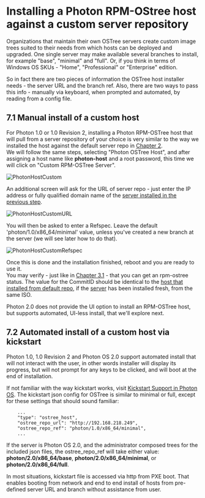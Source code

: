 # Installing a Photon RPM-OStree host against a custom server repository

Organizations that maintain their own OSTree servers create custom image trees suited to their needs from which hosts can be deployed and upgraded. One single server may make available several branches to install, for example "base", "minimal" and "full". Or, if you think in terms of Windows OS SKUs - "Home", "Professional" or "Enterprise" edition.

So in fact there are two pieces of information the OSTree host installer needs - the server URL and the branch ref. Also, there are two ways to pass this info - manually via keyboard, when prompted and automated, by reading from a config file.

## 7.1 Manual install of a custom host
For Photon 1.0 or 1.0 Revision 2, installing a Photon RPM-OSTree host that will pull from a server repository of your choice is very similar to the way we installed the host against the default server repo in [Chapter 2](Photon-RPM-OSTree-2-Installing-a-host-against-default-server-repository.md).  
We will follow the same steps, selecting "Photon OSTree Host", and after assigning a host name like **photon-host** and a root password, this time we will click on "Custom RPM-OSTree Server".  

![PhotonHostCustom](https://cloud.githubusercontent.com/assets/13158414/14804629/fe17c7d4-0b19-11e6-9cc6-7e79f768b7b1.png)

An additional screen will ask for the URL of server repo - just enter the IP address or fully qualified domain name of the [server installed in the previous step](Photon-RPM-OSTree-6-Installing-a-server.md).  

![PhotonHostCustomURL](https://cloud.githubusercontent.com/assets/13158414/14804647/185f1aa2-0b1a-11e6-9e44-e2f54592da35.png)

You will then be asked to enter a Refspec. Leave the default 'photon/1.0/x86_64/minimal' value, unless you've created a new branch at the server (we will see later how to do that).  

![PhotonHostCustomRefspec](https://cloud.githubusercontent.com/assets/13158414/14804653/1f0d31cc-0b1a-11e6-8f56-e8cac1f72852.png)

Once this is done and the installation finished, reboot and you are ready to use it.  
You may verify - just like in [Chapter 3.1](Photon-RPM-OStree-3-Concepts-in-action#31-querying-the-deployed-filetrees.md) - that you can get an rpm-ostree status. The value for the CommitID should be identical to the [host that installed from default repo](Photon-RPM-OSTree-2-Installing-a-host-against-default-server-repository.md), if the [server](Photon-RPM-OSTree-6-Installing-a-server.md) has been installed fresh, from the same ISO.  

Photon 2.0 does not provide the UI option to install an RPM-OSTree host, but supports automated, UI-less install, that we'll explore next.

## 7.2 Automated install of a custom host via kickstart
Photon 1.0, 1.0 Revision 2 and Photon OS 2.0 support automated install that will not interact with the user, in other words installer will display its progress, but will not prompt for any keys to be clicked, and will boot at the end of installation.  

If not familiar with the way kickstart works, visit [Kickstart Support in Photon OS](kickstart.md). The kickstart json config for OSTree is similar to minimal or full, except for these settings that should sound familiar: 
```
    ...
    "type": "ostree_host",
    "ostree_repo_url": "http://192.168.218.249",
    "ostree_repo_ref": "photon/1.0/x86_64/minimal",
    ...
```
If the server is Photon OS 2.0, and the administrator composed trees for the included json files, the ostree_repo_ref will take either value: **photon/2.0/x86_64/base**, **photon/2.0/x86_64/minimal**, or **photon/2.0/x86_64/full**.

In most situations, kickstart file is accessed via http from PXE boot. That enables booting from network and end to end install of hosts from pre-defined server URL and branch without assistance from user. 
